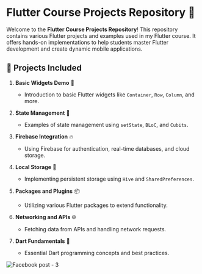 # Flutter Course Projects Repository 🚀

Welcome to the **Flutter Course Projects Repository**! This repository contains various Flutter projects and examples used in my Flutter course. It offers hands-on implementations to help students master Flutter development and create dynamic mobile applications.

## 📁 Projects Included

1. **Basic Widgets Demo** 🧩
   - Introduction to basic Flutter widgets like `Container`, `Row`, `Column`, and more.
   
2. **State Management** 🔄
   - Examples of state management using `setState`, `BLoC`, and `Cubits`.

3. **Firebase Integration** 🔥
   - Using Firebase for authentication, real-time databases, and cloud storage.

4. **Local Storage** 💾
   - Implementing persistent storage using `Hive` and `SharedPreferences`.

5. **Packages and Plugins** 📦
   - Utilizing various Flutter packages to extend functionality.

6. **Networking and APIs** 🌐
   - Fetching data from APIs and handling network requests.

7. **Dart Fundamentals** 🎯
   - Essential Dart programming concepts and best practices.

![Facebook post - 3](https://github.com/user-attachments/assets/9ce53f81-4283-490a-a355-0dcf203d050a)

